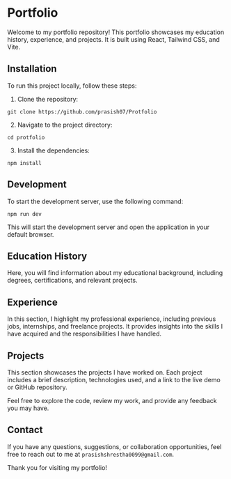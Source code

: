 # Portfolio

Welcome to my portfolio repository! This portfolio showcases my education history, experience, and projects. It is built using React, Tailwind CSS, and Vite.

## Installation

To run this project locally, follow these steps:

1. Clone the repository:
```
git clone https://github.com/prasish07/Protfolio
```

2. Navigate to the project directory:
```
cd protfolio
```

3. Install the dependencies:
```
npm install
```


## Development

To start the development server, use the following command:

```
npm run dev
```

This will start the development server and open the application in your default browser.

## Education History

Here, you will find information about my educational background, including degrees, certifications, and relevant projects.

## Experience

In this section, I highlight my professional experience, including previous jobs, internships, and freelance projects. It provides insights into the skills I have acquired and the responsibilities I have handled.

## Projects

This section showcases the projects I have worked on. Each project includes a brief description, technologies used, and a link to the live demo or GitHub repository.

Feel free to explore the code, review my work, and provide any feedback you may have.

## Contact

If you have any questions, suggestions, or collaboration opportunities, feel free to reach out to me at `prasishshrestha0099@gmail.com`.

Thank you for visiting my portfolio!
